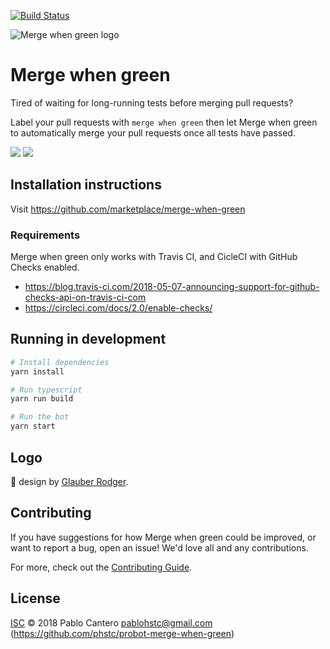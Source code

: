 [![Build Status](https://travis-ci.com/phstc/probot-merge-when-green.svg?branch=master)](https://travis-ci.com/phstc/probot-merge-when-green)

![Merge when green logo](merge-when-green.png)

# Merge when green

Tired of waiting for long-running tests before merging pull requests?

Label your pull requests with `merge when green` then let Merge when green to automatically merge your pull requests once all tests have passed.


![](https://raw.githubusercontent.com/phstc/probot-merge-when-green/master/merge-when-green-1.png)
![](https://raw.githubusercontent.com/phstc/probot-merge-when-green/master/merge-when-green-2.png)

## Installation instructions

Visit https://github.com/marketplace/merge-when-green

### Requirements

Merge when green only works with Travis CI, and CicleCI with GitHub Checks enabled.

* https://blog.travis-ci.com/2018-05-07-announcing-support-for-github-checks-api-on-travis-ci-com
* https://circleci.com/docs/2.0/enable-checks/


## Running in development

```sh
# Install dependencies
yarn install

# Run typescript
yarn run build

# Run the bot
yarn start
```

## Logo

:clap: design by [Glauber Rodger](https://github.com/rdgr).

## Contributing

If you have suggestions for how Merge when green could be improved, or want to report a bug, open an issue! We'd love all and any contributions.

For more, check out the [Contributing Guide](CONTRIBUTING.md).

## License

[ISC](LICENSE) © 2018 Pablo Cantero <pablohstc@gmail.com> (https://github.com/phstc/probot-merge-when-green)
